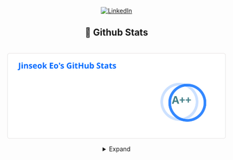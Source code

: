 <div align="center">  

[![LinkedIn](https://img.shields.io/badge/-LinkedIn-0077b5?style=round-square&logo=linkedin&logoColor=white&link=https://www.linkedin.com/in/jinseok-eo)](https://www.linkedin.com/in/jinseok-eo)

## 🧳 Github Stats

<p>&nbsp;<img align="center" src="./stats.svg" alt="biud436" /></p>
<details>
<summary>Expand</summary>
<img src="./github-metrics.svg">
</details>
  
</div>
